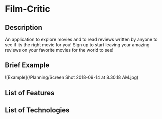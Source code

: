 # Film-Critic

## Description
An application to explore movies and to read reviews written by anyone to see if its the right movie for you! Sign up to start leaving your amazing reviews on your favorite movies for the world to see! 
## Brief Example 
![Example](/Planning/Screen Shot 2018-09-14 at 8.30.18 AM.jpg)
## List of Features 

## List of Technologies 

